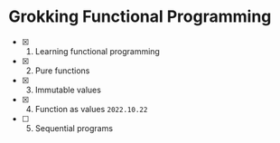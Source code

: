 # Grokking Functional Programming

- [x] 1. Learning functional programming
- [x] 2. Pure functions
- [x] 3. Immutable values
- [x] 4. Function as values `2022.10.22`
- [ ] 5. Sequential programs
